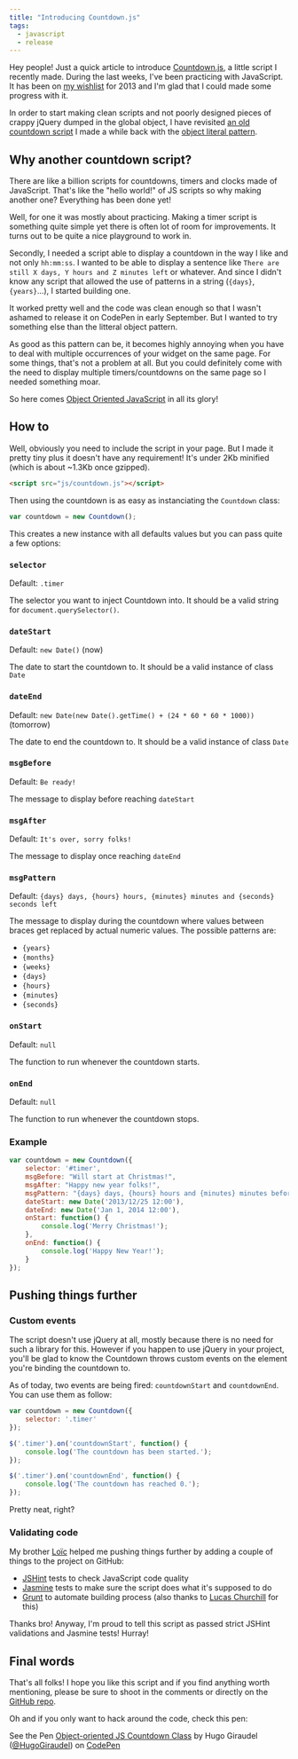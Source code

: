```yaml
---
title: "Introducing Countdown.js"
tags:
  - javascript
  - release
---
```


Hey people! Just a quick article to introduce [Countdown.js](https://github.com/HugoGiraudel/Countdown.js), a little script I recently made. During the last weeks, I've been practicing with JavaScript. It has been on [my wishlist](http://hugogiraudel.com/2013/05/13/things-to-do-2013/) for 2013 and I'm glad that I could made some progress with it.

In order to start making clean scripts and not poorly designed pieces of crappy jQuery dumped in the global object, I have revisited [an old countdown script](http://codepen.io/HugoGiraudel/pen/jtJrq) I made a while back with the [object literal pattern](http://css-tricks.com/how-do-you-structure-javascript-the-module-pattern-edition/).

## Why another countdown script?

There are like a billion scripts for countdowns, timers and clocks made of JavaScript. That's like the "hello world!" of JS scripts so why making another one? Everything has been done yet!

Well, for one it was mostly about practicing. Making a timer script is something quite simple yet there is often lot of room for improvements. It turns out to be quite a nice playground to work in.

Secondly, I needed a script able to display a countdown in the way I like and not only `hh:mm:ss`. I wanted to be able to display a sentence like `There are still X days, Y hours and Z minutes left` or whatever. And since I didn't know any script that allowed the use of patterns in a string (`{days}`, `{years}`...), I started building one.

It worked pretty well and the code was clean enough so that I wasn't ashamed to release it on CodePen in early September. But I wanted to try something else than the litteral object pattern.

As good as this pattern can be, it becomes highly annoying when you have to deal with multiple occurrences of your widget on the same page. For some things, that's not a problem at all. But you could definitely come with the need to display multiple timers/countdowns on the same page so I needed something moar.

So here comes [Object Oriented JavaScript](http://tobyho.com/2010/11/22/javascript-constructors-and/) in all its glory!

## How to

Well, obviously you need to include the script in your page. But I made it pretty tiny plus it doesn't have any requirement! It's under 2Kb minified (which is about ~1.3Kb once gzipped).

```html
<script src="js/countdown.js"></script>
```

Then using the countdown is as easy as instanciating the `Countdown` class:

```javascript
var countdown = new Countdown();
```

This creates a new instance with all defaults values but you can pass quite a few options:


### `selector`

Default: `.timer`

The selector you want to inject Countdown into. It should be a valid string for `document.querySelector()`.


### `dateStart`

Default: `new Date()` (now)

The date to start the countdown to. It should be a valid instance of class `Date`


### `dateEnd`

Default: `new Date(new Date().getTime() + (24 * 60 * 60 * 1000))` (tomorrow)

The date to end the countdown to. It should be a valid instance of class `Date`


### `msgBefore`

Default: `Be ready!`

The message to display before reaching `dateStart`


### `msgAfter`

Default: `It's over, sorry folks!`

The message to display once reaching `dateEnd`


### `msgPattern`

Default: `{days} days, {hours} hours, {minutes} minutes and {seconds} seconds left`

The message to display during the countdown where values between braces get replaced by actual numeric values. The possible patterns are:

* `{years}`
* `{months}`
* `{weeks}`
* `{days}`
* `{hours}`
* `{minutes}`
* `{seconds}`

### `onStart`

Default: `null`

The function to run whenever the countdown starts.


### `onEnd`

Default: `null`

The function to run whenever the countdown stops.


### Example

```javascript
var countdown = new Countdown({
    selector: '#timer',
    msgBefore: "Will start at Christmas!",
    msgAfter: "Happy new year folks!",
    msgPattern: "{days} days, {hours} hours and {minutes} minutes before new year!",
    dateStart: new Date('2013/12/25 12:00'),
    dateEnd: new Date('Jan 1, 2014 12:00'),
    onStart: function() {
    	console.log('Merry Christmas!');
    },
    onEnd: function() {
    	console.log('Happy New Year!');
    }
});
```

## Pushing things further

### Custom events

The script doesn't use jQuery at all, mostly because there is no need for such a library for this. However if you happen to use jQuery in your project, you'll be glad to know the Countdown throws custom events on the element you're binding the countdown to.

As of today, two events are being fired: `countdownStart` and `countdownEnd`. You can use them as follow:

```javascript
var countdown = new Countdown({
	selector: '.timer'
});

$('.timer').on('countdownStart', function() {
	console.log('The countdown has been started.');
});

$('.timer').on('countdownEnd', function() {
	console.log('The countdown has reached 0.');
});

```

Pretty neat, right?

### Validating code

My brother [Loïc](https://twitter.com/l_giraudel) helped me pushing things further by adding a couple of things to the project on GitHub:

* [JSHint](http://www.jshint.com/) tests to check JavaScript code quality
* [Jasmine](http://pivotal.github.io/jasmine/) tests to make sure the script does what it's supposed to do
* [Grunt](http://gruntjs.com/) to automate building process (also thanks to [Lucas Churchill](https://twitter.com/_agtlucas) for this)

Thanks bro! Anyway, I'm proud to tell this script as passed strict JSHint validations and Jasmine tests! Hurray!

## Final words

That's all folks! I hope you like this script and if you find anything worth mentioning, please be sure to shoot in the comments or directly on the [GitHub repo](https://github.com/HugoGiraudel/Countdown.js).

Oh and if you only want to hack around the code, check this pen:

<p data-height="320" data-theme-id="0" data-slug-hash="vCyJq" data-user="HugoGiraudel" data-default-tab="result" class='codepen'>See the Pen <a href='http://codepen.io/HugoGiraudel/pen/vCyJq'>Object-oriented JS Countdown Class</a> by Hugo Giraudel (<a href='http://codepen.io/HugoGiraudel'>@HugoGiraudel</a>) on <a href='http://codepen.io'>CodePen</a>

